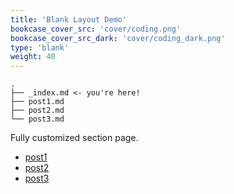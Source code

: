 ```yaml
---
title: 'Blank Layout Demo'
bookcase_cover_src: 'cover/coding.png'
bookcase_cover_src_dark: 'cover/coding_dark.png'
type: 'blank'
weight: 40
---
```


```
.
├── _index.md <- you're here!
├── post1.md
├── post2.md
└── post3.md
```

Fully customized section page.

* [post1](./post1)
* [post2](./post2)
* [post3](./post3)
